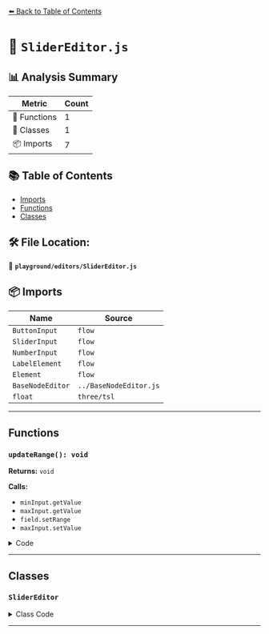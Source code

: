 [⬅️ Back to Table of Contents](../../index.md)

# 📄 `SliderEditor.js`

## 📊 Analysis Summary

| Metric | Count |
|--------|-------|
| 🔧 Functions | 1 |
| 🧱 Classes | 1 |
| 📦 Imports | 7 |

## 📚 Table of Contents

- [Imports](#imports)
- [Functions](#functions)
- [Classes](#classes)

## 🛠️ File Location:
📂 **`playground/editors/SliderEditor.js`**

## 📦 Imports

| Name | Source |
|------|--------|
| `ButtonInput` | `flow` |
| `SliderInput` | `flow` |
| `NumberInput` | `flow` |
| `LabelElement` | `flow` |
| `Element` | `flow` |
| `BaseNodeEditor` | `../BaseNodeEditor.js` |
| `float` | `three/tsl` |


---

## Functions

### `updateRange(): void`

**Returns:** `void`

**Calls:**

- `minInput.getValue`
- `maxInput.getValue`
- `field.setRange`
- `maxInput.setValue`

<details><summary>Code</summary>

```typescript
() => {

			const min = minInput.getValue();
			const max = maxInput.getValue();

			if ( min <= max ) {

				field.setRange( min, max );

			} else {

				maxInput.setValue( min );

			}

		}
```
</details>


---

## Classes

### `SliderEditor`

<details><summary>Class Code</summary>

```ts
export class SliderEditor extends BaseNodeEditor {

	constructor() {

		const node = float( 0 );

		super( 'Slider', node );

		this.collapse = true;

		const field = new SliderInput( 0, 0, 1 ).onChange( () => {

			node.value = field.getValue();

		} );

		const updateRange = () => {

			const min = minInput.getValue();
			const max = maxInput.getValue();

			if ( min <= max ) {

				field.setRange( min, max );

			} else {

				maxInput.setValue( min );

			}

		};

		const minInput = new NumberInput().onChange( updateRange );
		const maxInput = new NumberInput( 1 ).onChange( updateRange );

		const minElement = new LabelElement( 'Min.' ).add( minInput ).setVisible( false );
		const maxElement = new LabelElement( 'Max.' ).add( maxInput ).setVisible( false );

		const moreElement = new Element().add( new ButtonInput( 'More' ).onClick( () => {

			minElement.setVisible( true );
			maxElement.setVisible( true );
			moreElement.setVisible( false );

		} ) ).setSerializable( false );

		this.add( new Element().add( field ) )
			.add( minElement )
			.add( maxElement )
			.add( moreElement );

		this.onBlur( () => {

			minElement.setVisible( false );
			maxElement.setVisible( false );
			moreElement.setVisible( true );

		} );

	}

}
```
</details>


---